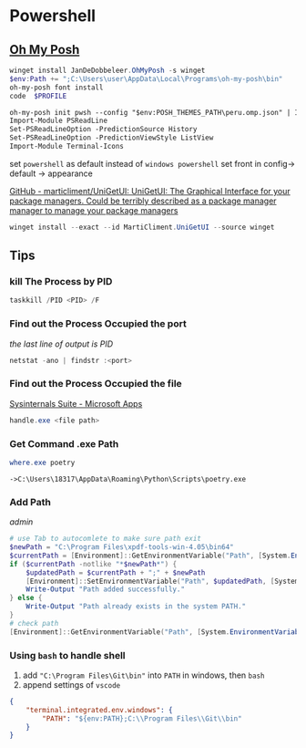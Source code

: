 # Powershell

## [Oh My Posh](https://ohmyposh.dev/docs/installation/windows)

```powershell
winget install JanDeDobbeleer.OhMyPosh -s winget
$env:Path += ";C:\Users\user\AppData\Local\Programs\oh-my-posh\bin"
oh-my-posh font install
code  $PROFILE
```

```txt
oh-my-posh init pwsh --config "$env:POSH_THEMES_PATH\peru.omp.json" | Invoke-Expression
Import-Module PSReadLine
Set-PSReadLineOption -PredictionSource History
Set-PSReadLineOption -PredictionViewStyle ListView
Import-Module Terminal-Icons
```

set `powershell` as default instead of `windows powershell`
set front in config-> default -> appearance

[GitHub - marticliment/UniGetUI: UniGetUI: The Graphical Interface for your package managers. Could be terribly described as a package manager manager to manage your package managers](https://github.com/marticliment/UniGetUI)

```Powershell
winget install --exact --id MartiCliment.UniGetUI --source winget
```

## Tips

### __kill__ The Process by PID

```powershell
taskkill /PID <PID> /F
```

### Find out the Process Occupied the __port__

_the last line of output is PID_

```powershell
netstat -ano | findstr :<port>
```

### Find out the Process Occupied the __file__

[Sysinternals Suite - Microsoft Apps](https://www.microsoft.com/store/productId/9P7KNL5RWT25?ocid=pdpshare)

```powershell
handle.exe <file path>
```

### Get Command .exe Path

```PowerShell
where.exe poetry
```

`->C:\Users\18317\AppData\Roaming\Python\Scripts\poetry.exe`

### Add Path

_admin_

```powershell
# use Tab to autocomlete to make sure path exit
$newPath = "C:\Program Files\xpdf-tools-win-4.05\bin64"
$currentPath = [Environment]::GetEnvironmentVariable("Path", [System.EnvironmentVariableTarget]::Machine)
if ($currentPath -notlike "*$newPath*") {
    $updatedPath = $currentPath + ";" + $newPath
    [Environment]::SetEnvironmentVariable("Path", $updatedPath, [System.EnvironmentVariableTarget]::Machine)
    Write-Output "Path added successfully."
} else {
    Write-Output "Path already exists in the system PATH."
}
# check path
[Environment]::GetEnvironmentVariable("Path", [System.EnvironmentVariableTarget]::Machine) -split ";"
```



### Using `bash` to handle shell 


1. add `"C:\Program Files\Git\bin"` into `PATH` in windows, then `bash`
2. append settings of `vscode` 
```json
{
	"terminal.integrated.env.windows": {
		"PATH": "${env:PATH};C:\\Program Files\\Git\\bin"
	}
}
```